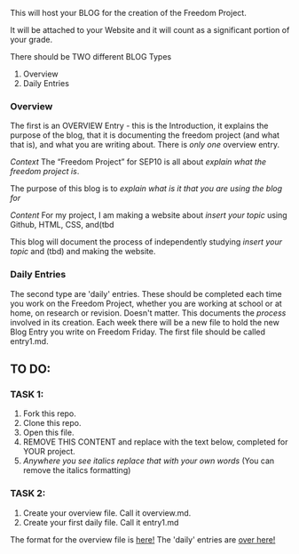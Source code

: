 This will host your BLOG for the creation of the Freedom Project.

It will be attached to your Website and it will count as a significant portion of your grade.

There should be TWO different BLOG Types
1. Overview
2. Daily Entries


### Overview

The first is an OVERVIEW Entry - this is the Introduction, it explains the purpose of the blog, that it is documenting the freedom project (and what that is), and what you are writing about.
There is _only one_ overview entry.

*Context*
The “Freedom Project” for SEP10 is all about _explain what the freedom project is_.

The purpose of this blog is to _explain what is it that you are using the blog for_

*Content*
For my project, I am making a website about _insert your topic_ using Github, HTML, CSS, and(tbd

This blog will document the process of independently studying _insert your topic_ and (tbd) and making the website.

### Daily Entries

The second type are 'daily' entries. These should be completed each time you work on the Freedom Project,
whether you are working at school or at home, on research or revision. Doesn't matter. This documents the _process_ involved in its creation.
Each week there will be a new file to hold the new Blog Entry you write on Freedom Friday. The first file should be called entry1.md.

## TO DO:

### TASK 1:

1. Fork this repo.
2. Clone this repo.
3. Open this file.
4. REMOVE THIS CONTENT and replace with the text below, completed for YOUR project.
5. *Anywhere you see* _italics_ *replace that with your own words* (You can remove the italics formatting)

### TASK 2:

1. Create your overview file. Call it overview.md.
2. Create your first daily file. Call it entry1.md

The format for the overview file is [here!](https://tinyurl.com/fpdailyblog)
The 'daily' entries are [over here!](https://bit.ly/2qEI5X8)
